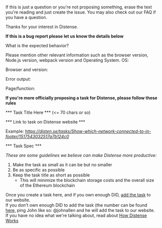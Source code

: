 If this is just a question or you're not proposing something, erase the text you're reading and just create the issue.  You may also check out our FAQ if you have a question.

Thanks for your interest in Distense.


**If this is a bug report please let us know the details below**

What is the expected behavior?

Please mention other relevant information such as the browser version, Node.js version, webpack version and Operating System.
OS: 

Browser and version:

Error output:

Page/function:


**If you're more officially proposing a task for Distense, please follow these rules**

*** Task Title Here *** (<= 70 chars or so)

*** Link to task on Distense website *** 

Example: _https://disten.se/tasks/Show-which-network-connected-to-in-footer/1517543032517a7b124c0_

*** Task Spec *** 

_These are some guidelines we believe can make Distense more productive:_

1. Make the task as small as it can be but no smaller
2. Be as specific as possible
3. Keep the task title as short as possible
    - This will minimize the blockchain storage costs and the overall size of the Ethereum blockchain


Once you create a task here, and if you own enough DID, [add the task](https://disten.se/tasks/add) to our website.  
If you don't own enough DID to add the task (the number can be found [here](https://disten.se/tasks/add), ping John like so: @johnallen 
  and he will add the task to our website.  If you have no idea what we're talking about, read about [How Distense Works](https://disten.se/howitworks)
